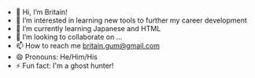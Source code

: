 - 👋 Hi, I’m Britain!
- 👀 I’m interested in learning new tools to further my career development
- 🌱 I’m currently learning Japanese and HTML
- 💞️ I’m looking to collaborate on ...
- 📫 How to reach me britain.gum@gmail.com
- 😄 Pronouns: He/Him/His
- ⚡ Fun fact: I'm a ghost hunter!

<!---
britain7/britain7 is a ✨ special ✨ repository because its `README.md` (this file) appears on your GitHub profile.
You can click the Preview link to take a look at your changes.
--->

